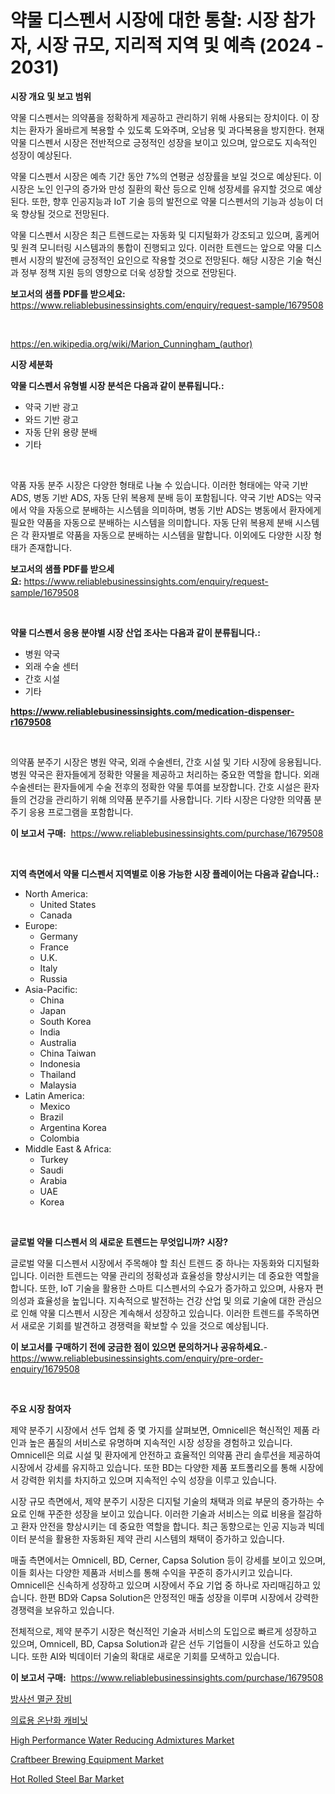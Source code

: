 <p><h1>약물 디스펜서 시장에 대한 통찰: 시장 참가자, 시장 규모, 지리적 지역 및 예측 (2024 - 2031)</h1></p><p><strong>시장 개요 및 보고 범위</strong></p>
<p><p>약물 디스펜서는 의약품을 정확하게 제공하고 관리하기 위해 사용되는 장치이다. 이 장치는 환자가 올바르게 복용할 수 있도록 도와주며, 오남용 및 과다복용을 방지한다. 현재 약물 디스펜서 시장은 전반적으로 긍정적인 성장을 보이고 있으며, 앞으로도 지속적인 성장이 예상된다. </p><p>약물 디스펜서 시장은 예측 기간 동안 7%의 연평균 성장률을 보일 것으로 예상된다. 이 시장은 노인 인구의 증가와 만성 질환의 확산 등으로 인해 성장세를 유지할 것으로 예상된다. 또한, 향후 인공지능과 IoT 기술 등의 발전으로 약물 디스펜서의 기능과 성능이 더욱 향상될 것으로 전망된다.</p><p>약물 디스펜서 시장은 최근 트렌드로는 자동화 및 디지털화가 강조되고 있으며, 홈케어 및 원격 모니터링 시스템과의 통합이 진행되고 있다. 이러한 트렌드는 앞으로 약물 디스펜서 시장의 발전에 긍정적인 요인으로 작용할 것으로 전망된다. 해당 시장은 기술 혁신과 정부 정책 지원 등의 영향으로 더욱 성장할 것으로 전망된다.</p></p>
<p><strong>보고서의 샘플 PDF를 받으세요:</strong> <a href="https://www.reliablebusinessinsights.com/enquiry/request-sample/1679508">https://www.reliablebusinessinsights.com/enquiry/request-sample/1679508</a></p>
<p>&nbsp;</p>
<p><a href="https://en.wikipedia.org/wiki/Marion_Cunningham_(author)">https://en.wikipedia.org/wiki/Marion_Cunningham_(author)</a></p>
<p><strong>시장 세분화</strong></p>
<p><strong>약물 디스펜서 유형별 시장 분석은 다음과 같이 분류됩니다.:</strong></p>
<p><ul><li>약국 기반 광고</li><li>와드 기반 광고</li><li>자동 단위 용량 분배</li><li>기타</li></ul></p>
<p>&nbsp;</p>
<p><p>약품 자동 분주 시장은 다양한 형태로 나눌 수 있습니다. 이러한 형태에는 약국 기반 ADS, 병동 기반 ADS, 자동 단위 복용제 분배 등이 포함됩니다. 약국 기반 ADS는 약국에서 약을 자동으로 분배하는 시스템을 의미하며, 병동 기반 ADS는 병동에서 환자에게 필요한 약품을 자동으로 분배하는 시스템을 의미합니다. 자동 단위 복용제 분배 시스템은 각 환자별로 약품을 자동으로 분배하는 시스템을 말합니다. 이외에도 다양한 시장 형태가 존재합니다.</p></p>
<p><strong>보고서의 샘플 PDF를 받으세요:</strong>&nbsp;<a href="https://www.reliablebusinessinsights.com/enquiry/request-sample/1679508">https://www.reliablebusinessinsights.com/enquiry/request-sample/1679508</a></p>
<p>&nbsp;</p>
<p><strong> 약물 디스펜서 응용 분야별 시장 산업 조사는 다음과 같이 분류됩니다.:</strong></p>
<p><ul><li>병원 약국</li><li>외래 수술 센터</li><li>간호 시설</li><li>기타</li></ul></p>
<p><strong><a href="https://www.reliablebusinessinsights.com/medication-dispenser-r1679508">https://www.reliablebusinessinsights.com/medication-dispenser-r1679508</a></strong></p>
<p>&nbsp;</p>
<p><p>의약품 분주기 시장은 병원 약국, 외래 수술센터, 간호 시설 및 기타 시장에 응용됩니다. 병원 약국은 환자들에게 정확한 약물을 제공하고 처리하는 중요한 역할을 합니다. 외래 수술센터는 환자들에게 수술 전후의 정확한 약물 투여를 보장합니다. 간호 시설은 환자들의 건강을 관리하기 위해 의약품 분주기를 사용합니다. 기타 시장은 다양한 의약품 분주기 응용 프로그램을 포함합니다.</p></p>
<p><strong>이 보고서 구매:</strong>&nbsp; <a href="https://www.reliablebusinessinsights.com/purchase/1679508">https://www.reliablebusinessinsights.com/purchase/1679508</a></p>
<p>&nbsp;</p>
<p><strong>지역 측면에서 약물 디스펜서 지역별로 이용 가능한 시장 플레이어는 다음과 같습니다.:</strong></p>
<p><ul>
    <li>
        North America:
        <ul>
            <li>United States</li>
            <li>Canada</li>
        </ul>
    </li>
    <li>
        Europe:
        <ul>
            <li>Germany</li>
            <li>France</li>
            <li>U.K.</li>
            <li>Italy</li>
            <li>Russia</li>
        </ul>
    </li>
    <li>
        Asia-Pacific:
        <ul>
            <li>China</li>
            <li>Japan</li>
            <li>South Korea</li>
            <li>India</li>
            <li>Australia</li>
            <li>China Taiwan</li>
            <li>Indonesia</li>
            <li>Thailand</li>
            <li>Malaysia</li>
        </ul>
    </li>
    <li>
        Latin America:
        <ul>
            <li>Mexico</li>
            <li>Brazil</li>
            <li>Argentina Korea</li>
            <li>Colombia</li>
        </ul>
    </li>
    <li>
        Middle East & Africa:
        <ul>
            <li>Turkey</li>
            <li>Saudi</li>
            <li>Arabia</li>
            <li>UAE</li>
            <li>Korea</li>
        </ul>
    </li>
    </ul></p>
<p>&nbsp;</p>
<p><strong>글로벌 약물 디스펜서 의 새로운 트렌드는 무엇입니까? 시장?</strong></p>
<p><p>글로벌 약물 디스펜서 시장에서 주목해야 할 최신 트렌드 중 하나는 자동화와 디지털화입니다. 이러한 트렌드는 약물 관리의 정확성과 효율성을 향상시키는 데 중요한 역할을 합니다. 또한, IoT 기술을 활용한 스마트 디스펜서의 수요가 증가하고 있으며, 사용자 편의성과 효율성을 높입니다. 지속적으로 발전하는 건강 산업 및 의료 기술에 대한 관심으로 인해 약물 디스펜서 시장은 계속해서 성장하고 있습니다. 이러한 트렌드를 주목하면서 새로운 기회를 발견하고 경쟁력을 확보할 수 있을 것으로 예상됩니다.</p></p>
<p><strong>이 보고서를 구매하기 전에 궁금한 점이 있으면 문의하거나 공유하세요.</strong>- <a href="https://www.reliablebusinessinsights.com/enquiry/pre-order-enquiry/1679508">https://www.reliablebusinessinsights.com/enquiry/pre-order-enquiry/1679508</a></p>
<p>&nbsp;</p>
<p><strong>주요 시장 참여자</strong></p>
<p><p>제약 분주기 시장에서 선두 업체 중 몇 가지를 살펴보면, Omnicell은 혁신적인 제품 라인과 높은 품질의 서비스로 유명하며 지속적인 시장 성장을 경험하고 있습니다. Omnicell은 의료 시설 및 환자에게 안전하고 효율적인 의약품 관리 솔루션을 제공하여 시장에서 강세를 유지하고 있습니다. 또한 BD는 다양한 제품 포트폴리오를 통해 시장에서 강력한 위치를 차지하고 있으며 지속적인 수익 성장을 이루고 있습니다.</p><p>시장 규모 측면에서, 제약 분주기 시장은 디지털 기술의 채택과 의료 부문의 증가하는 수요로 인해 꾸준한 성장을 보이고 있습니다. 이러한 기술과 서비스는 의료 비용을 절감하고 환자 안전을 향상시키는 데 중요한 역할을 합니다. 최근 동향으로는 인공 지능과 빅데이터 분석을 활용한 자동화된 제약 관리 시스템의 채택이 증가하고 있습니다.</p><p>매출 측면에서는 Omnicell, BD, Cerner, Capsa Solution 등이 강세를 보이고 있으며, 이들 회사는 다양한 제품과 서비스를 통해 수익을 꾸준히 증가시키고 있습니다. Omnicell은 신속하게 성장하고 있으며 시장에서 주요 기업 중 하나로 자리매김하고 있습니다. 한편 BD와 Capsa Solution은 안정적인 매출 성장을 이루며 시장에서 강력한 경쟁력을 보유하고 있습니다.</p><p>전체적으로, 제약 분주기 시장은 혁신적인 기술과 서비스의 도입으로 빠르게 성장하고 있으며, Omnicell, BD, Capsa Solution과 같은 선두 기업들이 시장을 선도하고 있습니다. 또한 AI와 빅데이터 기술의 확대로 새로운 기회를 모색하고 있습니다.</p></p>
<p><strong>이 보고서 구매:</strong>&nbsp;&nbsp;<a href="https://www.reliablebusinessinsights.com/purchase/1679508">https://www.reliablebusinessinsights.com/purchase/1679508</a></p>
<p><p><a href="https://github.com/shampaakter36/Market-Research-Report-List-1/blob/main/9820193185703.md">방사선 멸균 장비</a></p><p><a href="https://github.com/LuckeyCorbin/Market-Research-Report-List-1/blob/main/1817272185704.md">의료용 온난화 캐비닛</a></p><p><a href="https://github.com/ralphyjames/Market-Research-Report-List-1/blob/main/high-performance-water-reducing-admixtures-market.md">High Performance Water Reducing Admixtures Market</a></p><p><a href="https://medium.com/@bubursruntul3/craftbeer-brewing-equipment-market-forecasts-market-trends-and-impact-analysis-2024-2031-59582668c291">Craftbeer Brewing Equipment Market</a></p><p><a href="https://github.com/allanwarjri/Market-Research-Report-List-1/blob/main/hot-rolled-steel-bar-market.md">Hot Rolled Steel Bar Market</a></p></p>